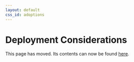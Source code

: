 ```yaml
---
layout: default
css_id: adoptions
---
```


# Deployment Considerations

This page has moved. Its contents can now be found [here](https://uptane.github.io/deployment-considerations/index.html).

